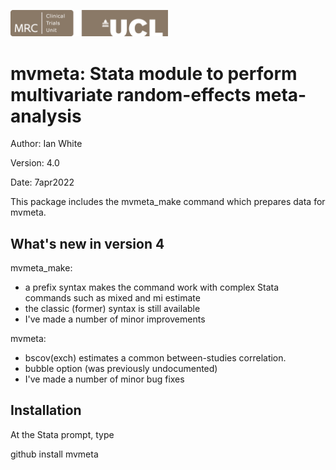<a href ="https://www.mrcctu.ucl.ac.uk/"><img src="MRCCTU_at_UCL_Logo.png" width="50%" /></a>

# mvmeta: Stata module to perform multivariate random-effects meta-analysis

Author: Ian White

Version: 4.0 

Date: 7apr2022

This package includes the mvmeta_make command which prepares data for mvmeta.

## What's new in version 4
mvmeta_make: 
- a prefix syntax makes the command work with complex Stata commands such as mixed and mi estimate 
- the classic (former) syntax is still available
- I've made a number of minor improvements

mvmeta: 
- bscov(exch) estimates a common between-studies correlation.
- bubble option (was previously undocumented)
- I've made a number of minor bug fixes

## Installation
At the Stata prompt, type

 github install mvmeta
